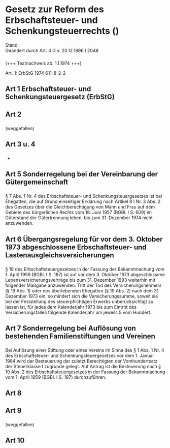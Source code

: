 Gesetz zur Reform des Erbschaftsteuer- und Schenkungsteuerrechts ()
===================================================================

Stand  
Geändert durch Art. 4 G v. 20.12.1996 I 2049

### 

(+++ Textnachweis ab: 1.1.1974 +++)

Art. 1: ErbStG 1974 611-8-2-2

Art 1 Erbschaftsteuer- und Schenkungsteuergesetz (ErbStG)
---------------------------------------------------------

### 

Art 2
-----

### 

(weggefallen)

Art 3 u. 4
----------

### 

-

Art 5 Sonderregelung bei der Vereinbarung der Gütergemeinschaft
---------------------------------------------------------------

### 

§ 7 Abs. 1 Nr. 4 des Erbschaftsteuer- und Schenkungsteuergesetzes ist bei Ehegatten, die auf Grund einseitiger Erklärung nach Artikel 8 I Nr. 3 Abs. 2 des Gesetzes über die Gleichberechtigung von Mann und Frau auf dem Gebiete des bürgerlichen Rechts vom 18. Juni 1957 (BGBl. I S. 609) im Güterstand der Gütertrennung leben, bis zum 31. Dezember 1974 nicht anzuwenden.

Art 6 Übergangsregelung für vor dem 3. Oktober 1973 abgeschlossene Erbschaftsteuer- und Lastenausgleichsversicherungen
----------------------------------------------------------------------------------------------------------------------

### 

§ 19 des Erbschaftsteuergesetzes in der Fassung der Bekanntmachung vom 1. April 1959 (BGBl. I S. 187) ist auf vor dem 3. Oktober 1973 abgeschlossene Lebensversicherungsverträge bis zum 31. Dezember 1993 weiterhin mit folgender Maßgabe anzuwenden:
Tritt der Tod des Versicherungsnehmers (§ 19 Abs. 1) oder des überlebenden Ehegatten (§ 19 Abs. 2) nach dem 31. Dezember 1973 ein, so mindert sich die Versicherungssumme, soweit sie bei der Feststellung des steuerpflichtigen Erwerbs unberücksichtigt zu lassen ist, für jedes dem Kalenderjahr 1973 bis zum Eintritt des Versicherungsfalles folgende Kalenderjahr um jeweils 5 vom Hundert.

Art 7 Sonderregelung bei Auflösung von bestehenden Familienstiftungen und Vereinen
----------------------------------------------------------------------------------

### 

Bei Auflösung einer Stiftung oder eines Vereins im Sinne des § 1 Abs. 1 Nr. 4 des Erbschaftsteuer- und Schenkungsteuergesetzes vor dem 1. Januar 1984 wird der Besteuerung der zuletzt Berechtigten der Vomhundertsatz der Steuerklasse I zugrunde gelegt. Auf Antrag ist die Besteuerung nach § 10 Abs. 2 des Erbschaftsteuergesetzes in der Fassung der Bekanntmachung vom 1. April 1959 (BGBl. I S. 187) durchzuführen.

Art 8
-----

### 

Art 9
-----

### 

(weggefallen)

Art 10
------

### 


